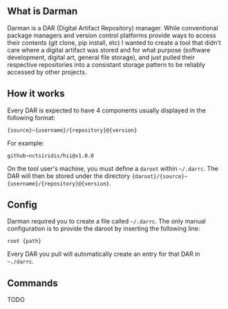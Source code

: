 ## What is Darman
Darman is a DAR (Digital Artifact Repository) manager. While conventional package managers and version control platforms provide ways to access their contents (git clone, pip install, etc) I wanted to create a tool that didn't care where a digital artifact was stored and for what purpose (software development, digital art, general file storage), and just pulled their respective repositories into a consistant storage pattern to be reliably accessed by other projects.

## How it works
Every DAR is expected to have 4 components usually displayed in the following format:

`{source}~{username}/{repository}@{version}`

For example:

`github~nctsiridis/hii@v1.0.0`

On the tool user's machine, you must define a `daroot` within `~/.darrc`. The DAR will then be stored under the directory `{daroot}/{source}~{username}/{repository}@{version}`.

## Config
Darman required you to create a file called `~/.darrc`. The only manual configuration is to provide the daroot by inserting the following line:

`root {path}`

Every DAR you pull will automatically create an entry for that DAR in `~./darrc`.

## Commands
TODO
